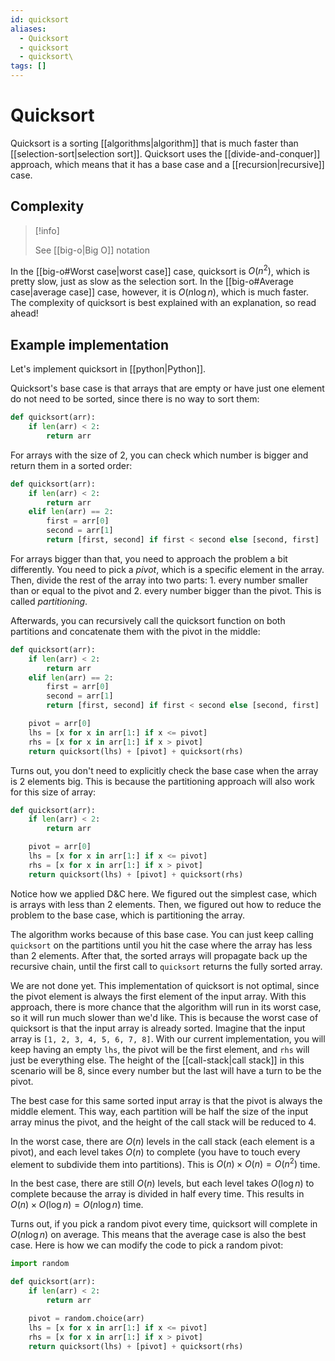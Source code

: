 ```yaml
---
id: quicksort
aliases:
  - Quicksort
  - quicksort
  - quicksort\
tags: []
---
```


# Quicksort

Quicksort is a sorting [[algorithms|algorithm]] that is much faster than [[selection-sort|selection sort]]. Quicksort uses the [[divide-and-conquer]] approach, which means that it has a base case and a [[recursion|recursive]] case.

## Complexity

> [!info]
>
> See [[big-o|Big O]] notation

In the [[big-o#Worst case|worst case]] case, quicksort is $O(n^2)$, which is pretty slow, just as slow as the selection sort. In the [[big-o#Average case|average case]] case, however, it is $O(n \log{n})$, which is much faster. The complexity of quicksort is best explained with an explanation, so read ahead!

<!-- TODO: The complexity is explained with an explanation, but there's probably a way to explain it in a more general way, and make the heading about example implementation shorter -->

## Example implementation

Let's implement quicksort in [[python|Python]].

Quicksort's base case is that arrays that are empty or have just one element do not need to be sorted, since there is no way to sort them:

```python
def quicksort(arr):
    if len(arr) < 2:
        return arr
```

For arrays with the size of 2, you can check which number is bigger and return them in a sorted order:

```python
def quicksort(arr):
    if len(arr) < 2:
        return arr
    elif len(arr) == 2:
        first = arr[0]
        second = arr[1]
        return [first, second] if first < second else [second, first]
```

For arrays bigger than that, you need to approach the problem a bit differently. You need to pick a _pivot_, which is a specific element in the array. Then, divide the rest of the array into two parts: 1. every number smaller than or equal to the pivot and 2. every number bigger than the pivot. This is called _partitioning_.

Afterwards, you can recursively call the quicksort function on both partitions and concatenate them with the pivot in the middle:

```python
def quicksort(arr):
    if len(arr) < 2:
        return arr
    elif len(arr) == 2:
        first = arr[0]
        second = arr[1]
        return [first, second] if first < second else [second, first]

    pivot = arr[0]
    lhs = [x for x in arr[1:] if x <= pivot]
    rhs = [x for x in arr[1:] if x > pivot]
    return quicksort(lhs) + [pivot] + quicksort(rhs)
```

Turns out, you don't need to explicitly check the base case when the array is 2 elements big. This is because the partitioning approach will also work for this size of array:

```python
def quicksort(arr):
    if len(arr) < 2:
        return arr

    pivot = arr[0]
    lhs = [x for x in arr[1:] if x <= pivot]
    rhs = [x for x in arr[1:] if x > pivot]
    return quicksort(lhs) + [pivot] + quicksort(rhs)
```

Notice how we applied D&C here. We figured out the simplest case, which is arrays with less than 2 elements. Then, we figured out how to reduce the problem to the base case, which is partitioning the array.

The algorithm works because of this base case. You can just keep calling `quicksort` on the partitions until you hit the case where the array has less than 2 elements. After that, the sorted arrays will propagate back up the recursive chain, until the first call to `quicksort` returns the fully sorted array.

We are not done yet. This implementation of quicksort is not optimal, since the pivot element is always the first element of the input array. With this approach, there is more chance that the algorithm will run in its worst case, so it will run much slower than we'd like. This is because the worst case of quicksort is that the input array is already sorted. Imagine that the input array is `[1, 2, 3, 4, 5, 6, 7, 8]`. With our current implementation, you will keep having an empty `lhs`, the pivot will be the first element, and `rhs` will just be everything else. The height of the [[call-stack|call stack]] in this scenario will be 8, since every number but the last will have a turn to be the pivot.

The best case for this same sorted input array is that the pivot is always the middle element. This way, each partition will be half the size of the input array minus the pivot, and the height of the call stack will be reduced to 4.

In the worst case, there are $O(n)$ levels in the call stack (each element is a pivot), and each level takes $O(n)$ to complete (you have to touch every element to subdivide them into partitions). This is $O(n) \times O(n) = O(n^2)$ time.

In the best case, there are still $O(n)$ levels, but each level takes $O(\log{n})$ to complete because the array is divided in half every time. This results in $O(n) \times O(\log{n}) = O(n \log{n})$ time.

Turns out, if you pick a random pivot every time, quicksort will complete in $O(n \log{n})$ on average. This means that the average case is also the best case. Here is how we can modify the code to pick a random pivot:

```python
import random

def quicksort(arr):
    if len(arr) < 2:
        return arr

    pivot = random.choice(arr)
    lhs = [x for x in arr[1:] if x <= pivot]
    rhs = [x for x in arr[1:] if x > pivot]
    return quicksort(lhs) + [pivot] + quicksort(rhs)
```
